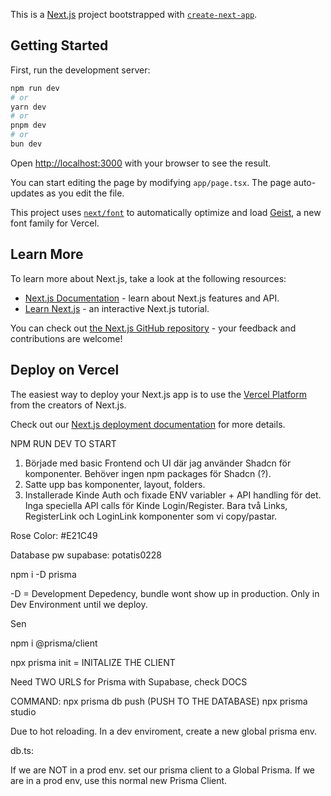 This is a [Next.js](https://nextjs.org) project bootstrapped with [`create-next-app`](https://nextjs.org/docs/app/api-reference/cli/create-next-app).

## Getting Started

First, run the development server:

```bash
npm run dev
# or
yarn dev
# or
pnpm dev
# or
bun dev
```

Open [http://localhost:3000](http://localhost:3000) with your browser to see the result.

You can start editing the page by modifying `app/page.tsx`. The page auto-updates as you edit the file.

This project uses [`next/font`](https://nextjs.org/docs/app/building-your-application/optimizing/fonts) to automatically optimize and load [Geist](https://vercel.com/font), a new font family for Vercel.

## Learn More

To learn more about Next.js, take a look at the following resources:

- [Next.js Documentation](https://nextjs.org/docs) - learn about Next.js features and API.
- [Learn Next.js](https://nextjs.org/learn) - an interactive Next.js tutorial.

You can check out [the Next.js GitHub repository](https://github.com/vercel/next.js) - your feedback and contributions are welcome!

## Deploy on Vercel

The easiest way to deploy your Next.js app is to use the [Vercel Platform](https://vercel.com/new?utm_medium=default-template&filter=next.js&utm_source=create-next-app&utm_campaign=create-next-app-readme) from the creators of Next.js.

Check out our [Next.js deployment documentation](https://nextjs.org/docs/app/building-your-application/deploying) for more details.




NPM RUN DEV TO START


1. Började med basic Frontend och UI där jag använder Shadcn för komponenter. Behöver ingen npm packages för Shadcn (?).
2. Satte upp bas komponenter, layout, folders.
3. Installerade Kinde Auth och fixade ENV variabler + API handling för det. Inga speciella API calls för Kinde Login/Register. Bara två Links, RegisterLink och LoginLink komponenter som vi copy/pastar.

Rose Color: #E21C49


Database pw supabase: potatis0228

npm i -D prisma

-D = Development Depedency, bundle wont show up in production. Only in Dev Environment until we deploy.

Sen

npm i @prisma/client

npx prisma init = INITALIZE THE CLIENT

Need TWO URLS for Prisma with Supabase, check DOCS

COMMAND: 
npx prisma db push (PUSH TO THE DATABASE)
npx prisma studio

Due to hot reloading. In a dev enviroment, create a new global prisma env.


db.ts:

If we are NOT in a prod env. set our prisma client to a Global Prisma. If we are in a prod env, use this normal new Prisma Client.